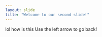```yaml
---
layout: slide
title: "Welcome to our second slide!"
---
```

lol how is this
Use the left arrow to go back!
